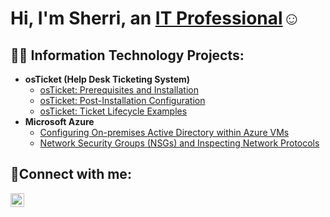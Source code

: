 <h1>Hi, I'm Sherri, an <a href="https://www.linkedin.com/in/sherriverschoor/">IT Professional</a>☺</h1>

<h2>👨‍💻 Information Technology Projects:</h2>

- <b>osTicket (Help Desk Ticketing System)</b>
  - [osTicket: Prerequisites and Installation](https://github.com/sherriverschoor/osticket-prereqs)
  - [osTicket: Post-Installation Configuration](https://github.com/sherriverschoor/post-install-config)
  - [osTicket: Ticket Lifecycle Examples](https://github.com/sherriverschoor/ticket-lifecycle)
- <b>Microsoft Azure</b>
  - [Configuring On-premises Active Directory within Azure VMs](https://github.com/sherriverschoor/configure-ad)
  - [Network Security Groups (NSGs) and Inspecting Network Protocols](https://github.com/sherriverschoor/azure-network-protocols)

<h2>🤳Connect with me:</h2>


[<img align="left" alt="Sherriverschoor | LinkedIn" width="22px" src="https://cdn.jsdelivr.net/npm/simple-icons@v3/icons/linkedin.svg" />][linkedin]



[linkedin]: https://www.linkedin.com/in/sherriverschoor/
